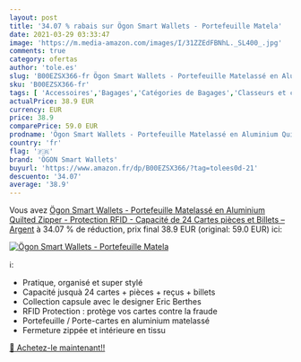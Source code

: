 ```yaml
---
layout: post
title: '34.07 % rabais sur Ögon Smart Wallets - Portefeuille Matela'
date: 2021-03-29 03:33:47
image: 'https://m.media-amazon.com/images/I/31ZZEdFBNhL._SL400_.jpg'
comments: true
category: ofertas
author: 'tole.es'
slug: 'B00EZSX366-fr Ögon Smart Wallets - Portefeuille Matelassé en Aluminium...'
sku: 'B00EZSX366-fr'
tags: [ 'Accessoires','Bagages','Catégories de Bagages','Classeurs et chemises','Fournitures de bureau','Petites fournitures','Porte-cartes et répertoires','Portefeuilles et porte-cartes','ögon smart wallets', ]
actualPrice: 38.9 EUR
currency: EUR
price: 38.9
comparePrice: 59.0 EUR
prodname: 'Ögon Smart Wallets - Portefeuille Matelassé en Aluminium Quilted Zipper - Protection RFID - Capacité de 24 Cartes  pièces et Billets – Argent'
country: 'fr'
flag: '🇫🇷'
brand: 'ÖGON Smart Wallets'
buyurl: 'https://www.amazon.fr/dp/B00EZSX366/?tag=tolees0d-21'
descuento: '34.07'
average: '38.9'
---
```


Vous avez [Ögon Smart Wallets - Portefeuille Matelassé en Aluminium Quilted Zipper - Protection RFID - Capacité de 24 Cartes  pièces et Billets – Argent](https://www.amazon.fr/dp/B00EZSX366/?tag=tolees0d-21)  à  34.07 % de réduction, prix final  38.9 EUR (original: 59.0 EUR) ici:

[![Ögon Smart Wallets - Portefeuille Matela](https://m.media-amazon.com/images/I/31ZZEdFBNhL._SL400_.jpg)](https://www.amazon.fr/dp/B00EZSX366/?tag=tolees0d-21)

ℹ️:

- Pratique, organisé et super stylé
- Capacité jusquà 24 cartes + pièces + reçus + billets
- Collection capsule avec le designer Eric Berthes
- RFID Protection : protège vos cartes contre la fraude
- Portefeuille / Porte-cartes en aluminium matelassé
- Fermeture zippée et intérieure en tissu

[🛒 Achetez-le maintenant!!](https://www.amazon.fr/dp/B00EZSX366/?tag=tolees0d-21)
